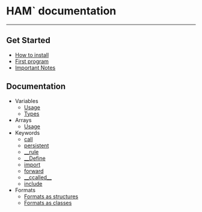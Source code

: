 # HAM` documentation

---

## Get Started
* [How to install](Examples/HowTo.html)
* [First program](Examples/Demo.html)
* [Important Notes](Notes.html)
## Documentation
* Variables
    * [Usage](Variables/Usage.html)
    * [Types](Variables/Types.html)
* Arrays
    * [Usage](Arrays/Usage.html)
* Keywords
    * [call](Keywords/Call.html)
    * [persistent](Keywords/Persistent.html)
    * [__rule](Keywords/__Rule.html)
    * [__Define](Keywords/__define.html)
    * [import](Keywords/Import.html)
    * [forward](Keywords/Forward.html)
    * [\_\_ccalled\_\_](Keywords/__ccalled__.html) 
    * [include](Keywords/Include.html)
* Formats
    * [Formats as structures](Formats/Usage.html)
    * [Formats as classes](Formats/Class.html)